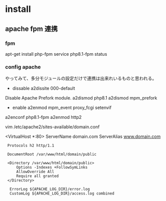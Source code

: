 # install
## apache fpm 連携
### fpm
apt-get install php-fpm
service php8.1-fpm status

### config apache
やってみて、多分モジュールの設定だけで連携は出来れいるものと思われる。

- dissable
a2dissite 000-default

Disable Apache Prefork module.
a2dismod php8.1
a2dismod mpm_prefork

- enable
a2enmod mpm_event proxy_fcgi setenvif

a2enconf php8.1-fpm
a2enmod http2


vim /etc/apache2/sites-available/domain.conf

<VirtualHost *:80>
     ServerName domain.com
     ServerAlias www.domain.com
     
     Protocols h2 http/1.1

     DocumentRoot /var/www/html/domain/public

     <Directory /var/www/html/domain/public>
         Options -Indexes +FollowSymLinks
         AllowOverride All
         Require all granted
     </Directory>
 
      ErrorLog ${APACHE_LOG_DIR}/error.log
      CustomLog ${APACHE_LOG_DIR}/access.log combined  
</VirtualHost> 
